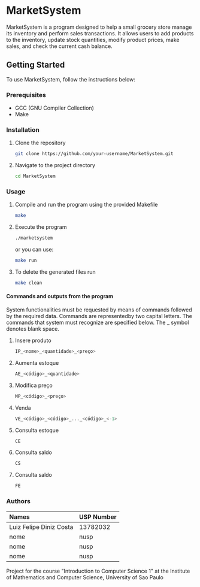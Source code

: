 # MarketSystem

MarketSystem is a program designed to help a small grocery store manage its inventory and perform sales transactions. It allows users to add products to the inventory, update stock quantities, modify product prices, make sales, and check the current cash balance.

## Getting Started

To use MarketSystem, follow the instructions below:

### Prerequisites

- GCC (GNU Compiler Collection)
- Make

### Installation

1. Clone the repository

   ```bash
   git clone https://github.com/your-username/MarketSystem.git
    ```

2. Navigate to the project directory

   ```bash
   cd MarketSystem
   ```

### Usage

1. Compile and run the program using the provided Makefile

      ```bash
   make
    ```

2. Execute the program

      ```bash
   ./marketsystem
    ``` 
    
    or you can use:
   
      ```bash
   make run
    ```


3. To delete the generated files run
   ```bash
   make clean
   ```
#### Commands and outputs from the program
   System functionalities must be requested by means of commands followed by the required data. Commands are representedby two capital letters. The commands that system must recognize are specified below. The **_** symbol denotes blank space.

   1. Insere produto
      ```c
      IP_<nome>_<quantidade>_<preço>
      ```
   2. Aumenta estoque
      ```c
      AE_<código>_<quantidade>
      ```
   3. Modifica preço
      ```c
      MP_<código>_<preço>
      ```
   4. Venda
      ```c
      VE_<código>_<código>_..._<código>_<-1>
      ```
   5. Consulta estoque
      ```c
      CE
      ```
   6. Consulta saldo
      ```c
      CS
      ```
   7. Consulta saldo
      ```c
      FE
      ```

### Authors

Names   | USP Number
:--------- | ------
Luiz Felipe Diniz Costa | 13782032
nome | nusp
nome | nusp
nome | nusp

Project for the course "Introduction to Computer Science 1" at the Institute of Mathematics and Computer Science, University of Sao Paulo

